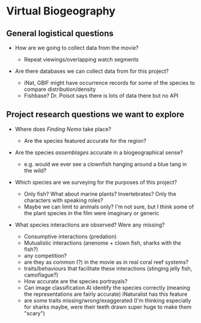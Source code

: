 # Virtual Biogeography
## General logistical questions

* How are we going to collect data from the movie?
  - Repeat viewings/overlapping watch segments

* Are there databases we can collect data from for this project?
  - iNat, GBIF might have occurrence records for some of the species to compare distribution/density
  - Fishbase? Dr. Poisot says there is lots of data there but no API

## Project research questions we want to explore

* Where does *Finding Nemo* take place?
  - Are the species featured accurate for the region?

* Are the species *assemblages* accurate in a biogeographical sense?
  - e.g. would we ever see a clownfish hanging around a blue tang in the wild?

* Which species are we surveying for the purposes of this project?
  - Only fish? What about marine plants? Invertebrates? Only the characters with speaking roles?
  - Maybe we can limit to animals only? I'm not sure, but I think some of the plant species in the film were imaginary or generic

* What species interactions are observed? Were any missing?
  - Consumptive interactions (predation)
  - Mutualistic interactions (anenome + clown fish, sharks with the fish?)
  - any competition?
  - are they as common (?) in the movie as in real coral reef systems?
  - traits/behaviours that facilitate these interactions (stinging jelly fish, camoflague?) 
  
  * How accurate are the species portrayals? 
  - Can image classification AI identify the species correctly (meaning the representations are fairly accurate) iNaturalist has this feature
  - are some traits missing/wrong/exaggerated (I'm thinking especially for sharks maybe, were their teeth drawn super huge to make them "scary")
